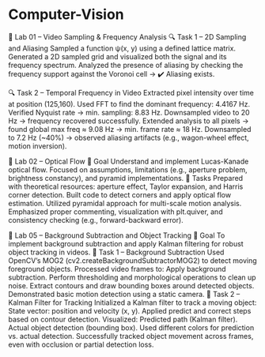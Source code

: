 # Computer-Vision

📘 Lab 01 – Video Sampling & Frequency Analysis
🔍 Task 1 – 2D Sampling and Aliasing
Sampled a function ψ(x, y) using a defined lattice matrix.
Generated a 2D sampled grid and visualized both the signal and its frequency spectrum.
Analyzed the presence of aliasing by checking the frequency support against the Voronoi cell → ✔️ Aliasing exists.

🔍 Task 2 – Temporal Frequency in Video
Extracted pixel intensity over time at position (125,160).
Used FFT to find the dominant frequency: 4.4167 Hz.
Verified Nyquist rate → min. sampling: 8.83 Hz.
Downsampled video to 20 Hz → frequency recovered successfully.
Extended analysis to all pixels → found global max freq ≈ 9.08 Hz → min. frame rate ≈ 18 Hz.
Downsampled to 7.2 Hz (~40%) → observed aliasing artifacts (e.g., wagon-wheel effect, motion inversion).


📘 Lab 02 – Optical Flow
🎯 Goal
Understand and implement Lucas-Kanade optical flow.
Focused on assumptions, limitations (e.g., aperture problem, brightness constancy), and pyramid implementations.
🧪 Tasks
Prepared with theoretical resources: aperture effect, Taylor expansion, and Harris corner detection.
Built code to detect corners and apply optical flow estimation.
Utilized pyramidal approach for multi-scale motion analysis.
Emphasized proper commenting, visualization with plt.quiver, and consistency checking (e.g., forward-backward error).



📘 Lab 05 – Background Subtraction and Object Tracking
🎯 Goal
To implement background subtraction and apply Kalman filtering for robust object tracking in videos.
🧪 Task 1 – Background Subtraction
Used OpenCV’s MOG2 (cv2.createBackgroundSubtractorMOG2) to detect moving foreground objects.
Processed video frames to:
Apply background subtraction.
Perform thresholding and morphological operations to clean up noise.
Extract contours and draw bounding boxes around detected objects.
Demonstrated basic motion detection using a static camera.
🧪 Task 2 – Kalman Filter for Tracking
Initialized a Kalman filter to track a moving object:
State vector: position and velocity (x, y).
Applied predict and correct steps based on contour detection.
Visualized:
Predicted path (Kalman filter).
Actual object detection (bounding box).
Used different colors for prediction vs. actual detection.
Successfully tracked object movement across frames, even with occlusion or partial detection loss.
